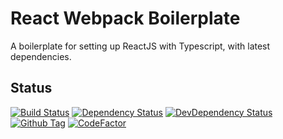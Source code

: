 # React Webpack Boilerplate

A boilerplate for setting up ReactJS with Typescript, with latest dependencies.

## Status

[![Build Status][github-actions-status]][github-actions-url]
[![Dependency Status][david-image]][david-url]
[![DevDependency Status][david-dev-image]][david-dev-url]
[![Github Tag][github-tag-image]][github-tag-url]
[![CodeFactor][codefactor-image]][codefactor-url]

[github-actions-status]: https://github.com/sdc224/react-webpack-boilerplate/workflows/GitHub%20Actions/badge.svg
[github-actions-url]: https://github.com/sdc224/react-webpack-boilerplate/actions
[david-image]: https://img.shields.io/david/sdc224/react-webpack-boilerplate.svg
[david-url]: https://david-dm.org/sdc224/react-webpack-boilerplate
[david-dev-image]: https://img.shields.io/david/dev/sdc224/react-webpack-boilerplate.svg?label=devDependencies
[david-dev-url]: https://david-dm.org/sdc224/react-webpack-boilerplate?type=dev
[github-tag-image]: https://img.shields.io/github/tag/sdc224/react-webpack-boilerplate.svg?label=version
[github-tag-url]: https://github.com/sdc224/react-webpack-boilerplate/releases/latest
[codefactor-image]: https://www.codefactor.io/repository/github/sdc224/react-webpack-boilerplate/badge
[codefactor-url]: https://www.codefactor.io/repository/github/sdc224/react-webpack-boilerplate
